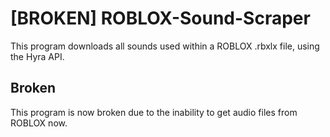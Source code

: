 # [BROKEN] ROBLOX-Sound-Scraper
This program downloads all sounds used within a ROBLOX .rbxlx file, using the Hyra API.

## Broken
This program is now broken due to the inability to get audio files from ROBLOX now.

